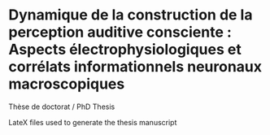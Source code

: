 # Dynamique de la construction de la perception auditive consciente : Aspects électrophysiologiques et corrélats informationnels neuronaux macroscopiques

Thèse de doctorat / PhD Thesis

LateX files used to generate the thesis manuscript
